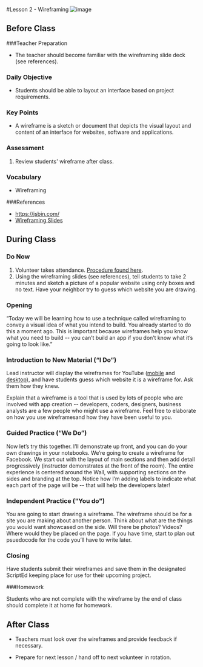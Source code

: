 #Lesson 2 - Wireframing
![image](http://i.imgur.com/8tf2JrV.jpg)

## Before Class
###Teacher Preparation
* The teacher should become familiar with the wireframing slide deck (see references).

### Daily Objective

* Students should be able to layout an interface based on project requirements.


### Key Points

* A wireframe is a sketch or document that depicts the visual layout and content of an interface for websites, software and applications.


### Assessment

1. Review students' wireframe after class. 


### Vocabulary

* Wireframing

###References
* <https://jsbin.com/>
* [Wireframing Slides](lessons/wireframes.pdf)


## During Class

### Do Now

1. Volunteer takes attendance. [Procedure found here](https://docs.google.com/document/d/19IIhqykr70vj7wnqyJYuQNTkd9GX56Xgl3omD42IcMk/edit).
2. Using the wireframing slides (see references), tell students to take 2 minutes and sketch a picture of a popular website using only boxes and no text. Have your neighbor try to guess which website you are drawing.


### Opening

“Today we will be learning how to use a technique called wireframing to convey a visual idea of what you intend to build. You already started to do this a moment ago. This is important because wireframes help you know what you need to build -- you can’t build an app if you don’t know what it’s going to look like.” 

### Introduction to New Material (“I Do”)
Lead instructor will display the wireframes for YouTube ([mobile](https://wireframe.cc/84C5gA) and [desktop](https://wireframe.cc/LyQAxg)), and have students guess which website it is a wireframe for. Ask them how they knew.

Explain that a wireframe is a tool that is used by lots of people who are involved with app creation -- developers, coders, designers, business analysts are a few people who might use a wireframe. Feel free to elaborate on how you use wireframesand how they have been useful to you.


### Guided Practice (“We Do”)

Now let’s try this together. I’ll demonstrate up front, and you can do your own drawings in your notebooks.  We’re going to create a wireframe for Facebook. We start out with the layout of main sections and then add detail progressively (instructor demonstrates at the front of the room). The entire experience is centered around the Wall, with supporting sections on the sides and branding at the top. Notice how I’m adding labels to indicate what each part of the page will be -- that will help the developers later!

### Independent Practice ("You do")

You are going to start drawing a wireframe. The wireframe should be for a site you are making about another person. Think about what are the things you would want showcased on the side. Will there be photos? Videos? Where would they be placed on the page. If you have time, start to plan out psuedocode for the code you’ll have to write later. 

### Closing

Have students submit their wireframes and save them in the designated ScriptEd keeping place for use for their upcoming project.


###Homework

Students who are not complete with the wireframe by the end of class should complete it at home for homework.
 
## After Class

* Teachers must look over the wireframes and provide feedback if necessary. 

* Prepare for next lesson / hand off to next volunteer in rotation.

